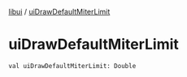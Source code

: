 [libui](README.md) / [uiDrawDefaultMiterLimit](ui-draw-default-miter-limit.md)

# uiDrawDefaultMiterLimit

`val uiDrawDefaultMiterLimit: Double`
